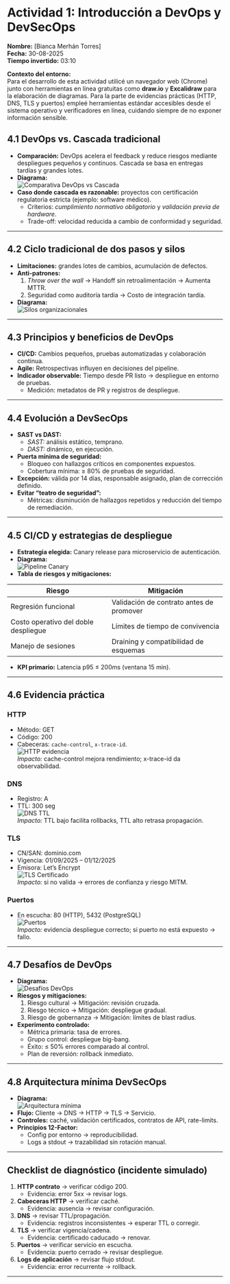 
# Actividad 1: Introducción a DevOps y DevSecOps  

**Nombre:** [Bianca Merhán Torres]  
**Fecha:** 30-08-2025  
**Tiempo invertido:** 03:10  

**Contexto del entorno:**  
Para el desarrollo de esta actividad utilicé un navegador web (Chrome) junto con herramientas en línea gratuitas como **draw.io** y **Excalidraw** para la elaboración de diagramas. Para la parte de evidencias prácticas (HTTP, DNS, TLS y puertos) empleé herramientas estándar accesibles desde el sistema operativo y verificadores en línea, cuidando siempre de no exponer información sensible.  

## 4.1 DevOps vs. Cascada tradicional
- **Comparación:** DevOps acelera el feedback y reduce riesgos mediante despliegues pequeños y continuos. Cascada se basa en entregas tardías y grandes lotes.  
- **Diagrama:**  
  ![Comparativa DevOps vs Cascada](imagenes/devops-vs-cascada.png)  
- **Caso donde cascada es razonable:** proyectos con certificación regulatoria estricta (ejemplo: software médico).  
  - Criterios: *cumplimiento normativo obligatorio* y *validación previa de hardware*.  
  - Trade-off: velocidad reducida a cambio de conformidad y seguridad.

---

## 4.2 Ciclo tradicional de dos pasos y silos
- **Limitaciones:** grandes lotes de cambios, acumulación de defectos.  
- **Anti-patrones:**  
  1. *Throw over the wall* → Handoff sin retroalimentación → Aumenta MTTR.  
  2. Seguridad como auditoría tardía → Costo de integración tardía.  
- **Diagrama:**  
  ![Silos organizacionales](imagenes/silos-equipos.png)

---

## 4.3 Principios y beneficios de DevOps
- **CI/CD:** Cambios pequeños, pruebas automatizadas y colaboración continua.  
- **Agile:** Retrospectivas influyen en decisiones del pipeline.  
- **Indicador observable:** Tiempo desde PR listo → despliegue en entorno de pruebas.  
  - Medición: metadatos de PR y registros de despliegue.  

---

## 4.4 Evolución a DevSecOps
- **SAST vs DAST:**  
  - *SAST:* análisis estático, temprano.  
  - *DAST:* dinámico, en ejecución.  
- **Puerta mínima de seguridad:**  
  - Bloqueo con hallazgos críticos en componentes expuestos.  
  - Cobertura mínima: ≥ 80% de pruebas de seguridad.  
- **Excepción:** válida por 14 días, responsable asignado, plan de corrección definido.  
- **Evitar “teatro de seguridad”:**  
  - Métricas: disminución de hallazgos repetidos y reducción del tiempo de remediación.

---

## 4.5 CI/CD y estrategias de despliegue
- **Estrategia elegida:** Canary release para microservicio de autenticación.  
- **Diagrama:**  
  ![Pipeline Canary](imagenes/pipeline_canary.png)  
- **Tabla de riesgos y mitigaciones:**

| Riesgo | Mitigación |
|--------|------------|
| Regresión funcional | Validación de contrato antes de promover |
| Costo operativo del doble despliegue | Límites de tiempo de convivencia |
| Manejo de sesiones | Draining y compatibilidad de esquemas |

- **KPI primario:** Latencia p95 ≤ 200ms (ventana 15 min).  

---

## 4.6 Evidencia práctica

### HTTP
- Método: GET  
- Código: 200  
- Cabeceras: `cache-control`, `x-trace-id`.  
![HTTP evidencia](imagenes/http-evidencia.png)  
*Impacto:* cache-control mejora rendimiento; x-trace-id da observabilidad.

### DNS
- Registro: A  
- TTL: 300 seg  
![DNS TTL](imagenes/dns-ttl.png)  
*Impacto:* TTL bajo facilita rollbacks, TTL alto retrasa propagación.

### TLS
- CN/SAN: dominio.com  
- Vigencia: 01/09/2025 – 01/12/2025  
- Emisora: Let’s Encrypt  
![TLS Certificado](imagenes/tls-cert.png)  
*Impacto:* si no valida → errores de confianza y riesgo MITM.

### Puertos
- En escucha: 80 (HTTP), 5432 (PostgreSQL)  
![Puertos](imagenes/puertos.png)  
*Impacto:* evidencia despliegue correcto; si puerto no está expuesto → fallo.

---

## 4.7 Desafíos de DevOps
- **Diagrama:**  
  ![Desafíos DevOps](imagenes/desafios_devops.png)  
- **Riesgos y mitigaciones:**  
  1. Riesgo cultural → Mitigación: revisión cruzada.  
  2. Riesgo técnico → Mitigación: despliegue gradual.  
  3. Riesgo de gobernanza → Mitigación: límites de blast radius.  
- **Experimento controlado:**  
  - Métrica primaria: tasa de errores.  
  - Grupo control: despliegue big-bang.  
  - Éxito: ≤ 50% errores comparado al control.  
  - Plan de reversión: rollback inmediato.

---

## 4.8 Arquitectura mínima DevSecOps
- **Diagrama:**  
  ![Arquitectura mínima](imagenes/arquitectura-minima.png)  
- **Flujo:** Cliente → DNS → HTTP → TLS → Servicio.  
- **Controles:** caché, validación certificados, contratos de API, rate-limits.  
- **Principios 12-Factor:**  
  - Config por entorno → reproducibilidad.  
  - Logs a stdout → trazabilidad sin rotación manual.

---

## Checklist de diagnóstico (incidente simulado)
1. **HTTP contrato** → verificar código 200.  
   - Evidencia: error 5xx → revisar logs.  
2. **Cabeceras HTTP** → verificar caché.  
   - Evidencia: ausencia → revisar configuración.  
3. **DNS** → revisar TTL/propagación.  
   - Evidencia: registros inconsistentes → esperar TTL o corregir.  
4. **TLS** → verificar vigencia/cadena.  
   - Evidencia: certificado caducado → renovar.  
5. **Puertos** → verificar servicio en escucha.  
   - Evidencia: puerto cerrado → revisar despliegue.  
6. **Logs de aplicación** → revisar flujo stdout.  
   - Evidencia: error recurrente → rollback.

---
